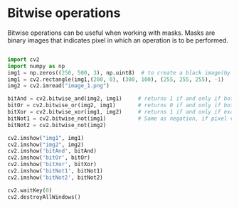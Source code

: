 
# Bitwise operations

Bitwise operations can be useful when working with masks. Masks are binary images that indicates pixel in which an operation is to be performed.

   ```python
 
import cv2
import numpy as np
img1 = np.zeros((250, 500, 3), np.uint8)  # to create a black image(by this black pixels have zero value and white pixels have value =1)
img1 = cv2.rectangle(img1,(200, 0), (300, 100), (255, 255, 255), -1)
img2 = cv2.imread("image_1.png")

bitAnd = cv2.bitwise_and(img2, img1)     # returns 1 if and only if both pixel values are 1(white pixel) , otherwise returns 0 
bitOr = cv2.bitwise_or(img2, img1)       # returns 0 if and only if both pixel values are 0(black pixel) , otherwise returns 1 
bitXor = cv2.bitwise_xor(img1, img2)     # returns 1 if and only if exactly one pixel value is 1(white pixel) , otherwise returns 0
bitNot1 = cv2.bitwise_not(img1)          # Same as negation, if pixel value= 1 returns 0 and if pixel value= 0 returns 1
bitNot2 = cv2.bitwise_not(img2)

cv2.imshow("img1", img1)
cv2.imshow("img2", img2)
cv2.imshow('bitAnd', bitAnd)
cv2.imshow('bitOr', bitOr)
cv2.imshow('bitXor', bitXor)
cv2.imshow('bitNot1', bitNot1)
cv2.imshow('bitNot2', bitNot2)

cv2.waitKey(0)
cv2.destroyAllWindows()

```

